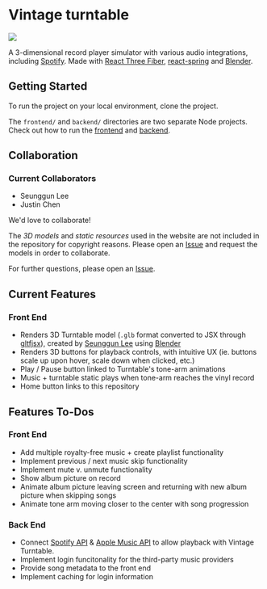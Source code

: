 # Vintage turntable

<img src="https://media.giphy.com/media/82eRsCO38zY7EyQDK5/giphy.gif" />

A 3-dimensional record player simulator with various audio integrations, including [Spotify](https://open.spotify.com/). Made with [React Three Fiber](https://github.com/pmndrs/react-three-fiber), [react-spring](https://react-spring.dev/) and [Blender](https://www.blender.org/).

## Getting Started

To run the project on your local environment, clone the project.

The `frontend/` and `backend/` directories are two separate Node projects. Check out how to run the [frontend](https://github.com/seungguini/vintage_turntable/tree/master/frontend#readme) and [backend](https://github.com/seungguini/vintage_turntable/tree/master/backend#readme).

## Collaboration

### Current Collaborators

- Seunggun Lee
- Justin Chen

We'd love to collaborate!

The _3D models_ and _static resources_ used in the website are not included in the repository for copyright reasons. Please open an [Issue](https://github.com/seungguini/vintage_turntable/issues) and request the models in order to collaborate.

For further questions, please open an [Issue](https://github.com/seungguini/vintage_turntable/issues).

## Current Features

### Front End

- Renders 3D Turntable model (`.glb` format converted to JSX through [gltfjsx](https://github.com/pmndrs/gltfjsx)), created by [Seunggun Lee](https://github.com/seungguini/) using [Blender](https://www.blender.org/)
- Renders 3D buttons for playback controls, with intuitive UX (ie. buttons scale up upon hover, scale down when clicked, etc.)
- Play / Pause button linked to Turntable's tone-arm animations
- Music + turntable static plays when tone-arm reaches the vinyl record
- Home button links to this repository

## Features To-Dos

### Front End

- Add multiple royalty-free music + create playlist functionality
- Implement previous / next music skip functionality
- Implement mute v. unmute functionality
- Show album picture on record
- Animate album picture leaving screen and returning with new album picture when skipping songs
- Animate tone arm moving closer to the center with song progression

### Back End

- Connect [Spotify API](https://developer.spotify.com/documentation/web-api/) & [Apple Music API](https://developer.apple.com/documentation/applemusicapi/) to allow playback with Vintage Turntable.
- Implement login funcitonality for the third-party music providers
- Provide song metadata to the front end
- Implement caching for login information
